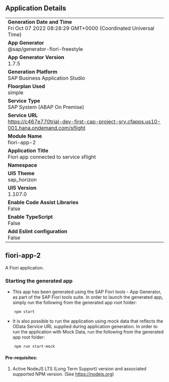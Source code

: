 ## Application Details
|               |
| ------------- |
|**Generation Date and Time**<br>Fri Oct 07 2022 08:28:29 GMT+0000 (Coordinated Universal Time)|
|**App Generator**<br>@sap/generator-fiori-freestyle|
|**App Generator Version**<br>1.7.5|
|**Generation Platform**<br>SAP Business Application Studio|
|**Floorplan Used**<br>simple|
|**Service Type**<br>SAP System (ABAP On Premise)|
|**Service URL**<br>https://c467e770trial-dev-first-cap-project-srv.cfapps.us10-001.hana.ondemand.com/sflight
|**Module Name**<br>fiori-app-2|
|**Application Title**<br>Fiori app connected to service sflight|
|**Namespace**<br>|
|**UI5 Theme**<br>sap_horizon|
|**UI5 Version**<br>1.107.0|
|**Enable Code Assist Libraries**<br>False|
|**Enable TypeScript**<br>False|
|**Add Eslint configuration**<br>False|

## fiori-app-2

A Fiori application.

### Starting the generated app

-   This app has been generated using the SAP Fiori tools - App Generator, as part of the SAP Fiori tools suite.  In order to launch the generated app, simply run the following from the generated app root folder:

```
    npm start
```

- It is also possible to run the application using mock data that reflects the OData Service URL supplied during application generation.  In order to run the application with Mock Data, run the following from the generated app root folder:

```
    npm run start-mock
```

#### Pre-requisites:

1. Active NodeJS LTS (Long Term Support) version and associated supported NPM version.  (See https://nodejs.org)



